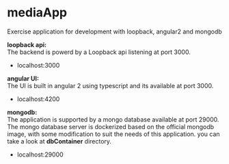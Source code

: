 # mediaApp
Exercise application for development with loopback, angular2 and mongodb


**loopback api:** <br />
The backend is powerd by a Loopback api listening at port 3000.
- localhost:3000

**angular UI:**<br />
The UI is built in angular 2 using typescript and its available at port 3000.
- localhost:4200

**mongodb:** <br />
The application is supported by a mongo database available at port 29000.
The mongo database server is dockerized based on the official mongodb image, with some modification 
to suit the needs of this application. you can take a look at **dbContainer** directory.
- localhost:29000
